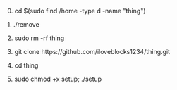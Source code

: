<p>0. cd $(sudo find /home -type d -name "thing")
<p>1. ./remove</p>
<p>2. sudo rm -rf thing</p>
<p>3. git clone https://github.com/iloveblocks1234/thing.git</p>
<p>4. cd thing</p>
<p>5. sudo chmod +x setup; ./setup</p>
